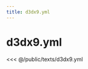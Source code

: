 ```yaml
---
title: d3dx9.yml
---
```


# d3dx9.yml

<script setup>
import DownloadButton from '@components/DownloadButton.vue'
</script>

<DownloadButton filePath="texts/d3dx9.yml" />

<<< @/public/texts/d3dx9.yml
